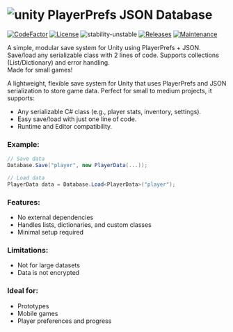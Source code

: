 # ![unity](https://img.shields.io/badge/Unity-100000?style=for-the-badge&logo=unity&logoColor=white)  PlayerPrefs JSON Database

[![CodeFactor](https://www.codefactor.io/repository/github/llarean/unity-playerprefs-database/badge)](https://www.codefactor.io/repository/github/llarean/unity-playerprefs-database)
[![License](https://img.shields.io/badge/license-MIT-green.svg)](https://github.com/llarean/unity-playerprefs-database/blob/master/LICENSE.md)
![stability-unstable](https://img.shields.io/badge/stability-unstable-red.svg)
[![Releases](https://img.shields.io/github/v/release/llarean/unity-playerprefs-database)](https://github.com/llarean/unity-playerprefs-database/releases)
[![Maintenance](https://img.shields.io/badge/Maintained%3F-yes-green.svg)](https://GitHub.com/Naereen/StrapDown.js/graphs/commit-activity)  

A simple, modular save system for Unity using PlayerPrefs + JSON.  
Save/load any serializable class with 2 lines of code. Supports collections (List/Dictionary) and error handling.  
Made for small games!  

A lightweight, flexible save system for Unity that uses PlayerPrefs and JSON serialization to store game data. Perfect for small to medium projects, it supports:
- Any serializable C# class (e.g., player stats, inventory, settings).
- Easy save/load with just one line of code.
- Runtime and Editor compatibility.  


### Example:

```csharp
// Save data
Database.Save("player", new PlayerData(...));

// Load data
PlayerData data = Database.Load<PlayerData>("player");
```

### Features:  
- No external dependencies  
- Handles lists, dictionaries, and custom classes  
- Minimal setup required  

### Limitations:

- Not for large datasets  
- Data is not encrypted  

### Ideal for:

- Prototypes
- Mobile games
- Player preferences and progress
